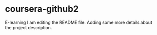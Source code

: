 # coursera-github2
E-learning
I am editing the README file. Adding some more details about the project description.
